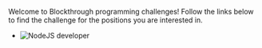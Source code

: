 Welcome to Blockthrough programming challenges! Follow the links below to find the challenge for the positions you are interested in.

- ![NodeJS developer](https://github.com/blockthrough/programming-challenge/tree/master/nodejs)
